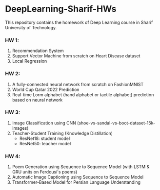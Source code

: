 # DeepLearning-Sharif-HWs
 This repository contains the homework of Deep Learning course in Sharif University of Technology.


### HW 1:
   1. Recommendation System
   2. Support Vector Machine from scratch on Heart Disease dataset
   3. Local Regression


### HW 2:
   1. A fully-connected neural network from scratch on FashionMNIST
   2. World Cup Qatar 2022 Prediction
   3. Real-time Lorm alphabet (hand alphabet or tactile alphabet) prediction based on neural network

### HW 3:
   1. Image Classification using CNN (shoe-vs-sandal-vs-boot-dataset-15k-images)
   2. Teacher-Student Training (Knowledge Distillation)
       - ResNet18: student model
       - ResNet50: teacher model

### HW 4:
   1. Poem Generation using Sequence to Sequence Model (with LSTM \& GRU units on Ferdousi's poems)
   2. Automatic Image Captioning using Sequence to Sequence Model
   3. Transformer-Based Model for Persian Language Understanding
